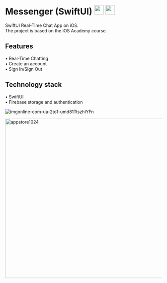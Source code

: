 # Messenger (SwiftUI) <img src="[https://github.com/user-attachments/assets/78fe609f-be2f-411e-8461-4796bd5713ac](https://github.com/user-attachments/assets/f00e2645-078c-4bbf-881c-934e49db320e)" width="30" height="30">  <img src="https://github.com/user-attachments/assets/e4b6b615-a5bf-4e24-a38d-c33789d87fb1" width="30" height="30">

SwiftUI Real-Time Chat App on iOS.<br />
The project is based on the iOS Academy course.

## Features

• Real-Time Chatting <br />
• Create an account <br />
• Sign In/Sign Out

## Technology stack

• SwiftUI <br />
• Firebase storage and authentication

![imgonline-com-ua-2to1-umd81TtszhIYFn](https://github.com/user-attachments/assets/be3c98e3-1e3d-44e6-9660-84d5c14bbf48)


<img width="512" height="512" alt="appstore1024" src="https://github.com/user-attachments/assets/949e2036-90e8-4280-92c5-d9d34315c818" />
